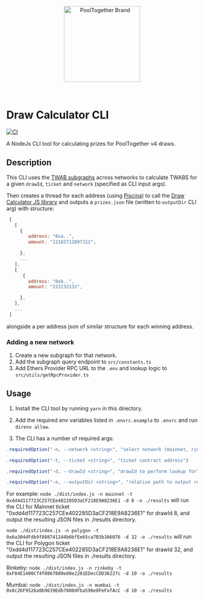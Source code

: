 <p align="center">
  <a href="https://github.com/pooltogether/pooltogether--brand-assets">
    <img src="https://github.com/pooltogether/pooltogether--brand-assets/blob/977e03604c49c63314450b5d432fe57d34747c66/logo/pooltogether-logo--purple-gradient.png?raw=true" alt="PoolTogether Brand" style="max-width:100%;" width="200">
  </a>
</p>

<br />

# Draw Calculator CLI

[![CI](https://github.com/pooltogether/draw-calculator-cli/actions/workflows/main.yml/badge.svg)](https://github.com/pooltogether/draw-calculator-cli/actions/workflows/main.yml)

A NodeJs CLI tool for calculating prizes for PoolTogether v4 draws.

## Description

This CLI uses the [TWAB subgraphs](https://github.com/pooltogether/twab-subgraph) across networks to calculate TWABS for a given `drawId`, `ticket` and `network` (specified as CLI input args).

Then creates a thread for each address (using [Piscina](https://www.npmjs.com/package/piscina)) to call the [Draw Calculator JS library](https://github.com/pooltogether/draw-calculators-js) and outputs a `prizes.json` file (written to `outputDir` CLI arg) with structure:

```js
 [
   [
     {
        address: "0xa..",
        amount: "12183712897312",

     },
     ...
   ],
   [
      {
        address: "0xb..",
        amount: "223132132",

     },
   ],
   ...
 ]

```

alongside a per address json of similar structure for each winning address.

### Adding a new network

1. Create a new subgraph for that network.
1. Add the subgraph query endpoint to `src/constants.ts`
1. Add Ethers Provider RPC URL to the `.env` and lookup logic to `src/utils/getRpcProvider.ts`

## Usage

1. Install the CLI tool by running `yarn` in this directory.
1. Add the required env variables listed in `.envrc.example` to `.envrc` and run `direnv allow`.

1. The CLI has a number of required args:

```js
.requiredOption("-n, --network <string>", "select network (mainnet, rinkeby, polygon or binance etc.)")

.requiredOption("-t, --ticket <string>", "ticket contract address")

.requiredOption("-d, --drawId <string>", "drawId to perform lookup for")

.requiredOption("-o, --outputDir <string>", "relative path to output resulting JSON blob");`
```

For example:
`node ./dist/index.js -n mainnet -t 0xdd4d117723C257CEe402285D3aCF218E9A8236E1 -d 8 -o ./results`
will run the CLI for Mainnet ticket "0xdd4d117723C257CEe402285D3aCF218E9A8236E1" for drawId 8, and output the resulting JSON files in ./results directory.

`node ./dist/index.js -n polygon -t 0x6a304dFdb9f808741244b6bfEe65ca7B3b3A6076 -d 32 -o ./results`
will run the CLI for Polygon ticket "0xdd4d117723C257CEe402285D3aCF218E9A8236E1" for drawId 32, and output the resulting JSON files in ./results directory.

Rinkeby:
`node ./dist/index.js -n rinkeby -t 0xF04E1400Cf4f0867880e88e2201EDecCDD36227c -d 10 -o ./results`

Mumbai:
`node ./dist/index.js -n mumbai -t 0x8c26F9526a0b9639Edb7080dFba596e8FeFafAcC -d 10 -o ./results`
